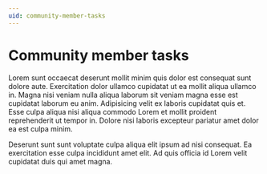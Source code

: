 ```yaml
---
uid: community-member-tasks
---
```


# Community member tasks

Lorem sunt occaecat deserunt mollit minim quis dolor est consequat sunt dolore aute. Exercitation dolor ullamco cupidatat ut ea mollit aliqua ullamco in. Magna nisi veniam nulla aliqua laborum sit veniam magna esse est cupidatat laborum eu anim. Adipisicing velit ex laboris cupidatat quis et. Esse culpa aliqua nisi aliqua commodo Lorem et mollit proident reprehenderit ut tempor in. Dolore nisi laboris excepteur pariatur amet dolor ea est culpa minim.

Deserunt sunt sunt voluptate culpa aliqua elit ipsum ad nisi consequat. Ea exercitation esse culpa incididunt amet elit. Ad quis officia id Lorem velit cupidatat duis qui amet magna.